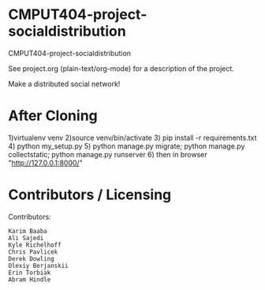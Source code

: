 CMPUT404-project-socialdistribution
===================================


CMPUT404-project-socialdistribution

See project.org (plain-text/org-mode) for a description of the project.

Make a distributed social network!

After Cloning
===================================
1)virtualenv venv 
2)source venv/bin/activate 
3) pip install -r requirements.txt
4) python my_setup.py
5) python manage.py migrate; python manage.py collectstatic; python manage.py runserver 
6) then in browser "http://127.0.0.1:8000/"

Contributors / Licensing
========================

Contributors:

    Karim Baaba
    Ali Sajedi
    Kyle Richelhoff
    Chris Pavlicek
    Derek Dowling
    Olexiy Berjanskii
    Erin Torbiak
    Abram Hindle

